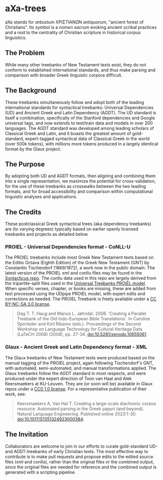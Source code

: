 # aXa-trees
aXa stands for _arbustum_ ΧΡΙΣΤΙΑΝΩΝ _antiquorum_, "ancient forest of Christians". Its symbol is a _nomen sacrum_ evoking ancient scribal practices and a nod to the centrality of Christian scripture in historical corpus linguistics.

## The Problem
While many other treebanks of New Testament texts exist, they do not conform to established international standards, and thus make parsing and comparison with broader Greek linguistic corpora difficult.

## The Background 
These treebanks simultaneously follow and adopt both of the leading international standards for syntactical treebanks: Universal Dependencies (UD) and Ancient Greek and Latin Dependency (AGDT). The UD standard is itself a combination, specifically of the Stanford dependencies and Google universal tags, and now extends to test/train data and models in over 200 languages. The AGDT standard was developed among leading scholars of Classical Greek and Latin, and it boasts the greatest amount of gold-standard, expert-tagged syntactical data of Classical Greek in the world (over 500k tokens), with millions more tokens produced in a largely identical format by the Glaux project.

## The Purpose
By adopting both UD and AGDT formats, then aligning and combining them into a single representation, we maximize the potential for cross-validation, for the use of these treebanks as crosswalks between the two leading formats, and for broad accessibility and comparison within computational linguistic analyses and applications.

## The Credits
These postclassical Greek syntactical trees (aka dependency treebanks) are (to varying degrees) typically based on earlier openly licensed treebanks and projects as detailed below.

### PROIEL - Universal Dependencies format - CoNLL-U
The PROIEL treebanks include most Greek New Testament texts based on the Editio Octava (Eighth Edition) of the Greek New Testament (GNT) by Constantin Tischendorf (1869/1872), a work now in the public domain. The latest version of the PROIEL xml and conllu files may be found in the [Syntacticus repo](https://github.com/syntacticus/syntacticus-treebank-data/blob/main/proiel/greek-nt.conll). The conllu data used in this repo are largely derived from the tripartite-split files used in the [Universal Treebanks PROIEL model]( https://universaldependencies.org/treebanks/grc_proiel/index.html). When specific verses, chapter, or books are missing, these are added from text processed using the UDpipe PROIEL model, with expert edits and corrections as needed. The PROIEL Treebank is freely available under a [CC BY-NC-SA 3.0 license](http://creativecommons.org/licenses/by-nc-sa/3.0/us/).

> Dag T. T. Haug and Marius L. Jøhndal. 2008. 'Creating a Parallel Treebank of the Old Indo-European Bible Translations'. In Caroline Sporleder and Kiril Ribarov (eds.). Proceedings of the Second Workshop on Language Technology for Cultural Heritage Data (LaTeCH 2008) (2008), pp. 27-34. [doi:10.5281/zenodo.10655061](https://doi.org/10.5281/zenodo.10655061).

### Glaux - Ancient Greek and Latin Dependency format - XML
The Glaux treebanks of New Testament texts were produced based on the manual tagging of the PROIEL project, again following Tischendorf's GNT, with automated, semi-automated, and manual transformations applied. The Glaux treebanks follow the AGDT standard in most respects, and were produced under the expert direction of Toon van Haal and Alek Keersmaekers at KU-Leuven. They are (or soon will be) available in Glaux repos under a [CC0 1.0 license](https://github.com/perseids-publications/glaux-trees/blob/master/TREEBANK_LICENSE). For a representative publication of their work, see:

> Keersmaekers A, Van Hal T. Creating a large-scale diachronic corpus resource: Automated parsing in the Greek papyri (and beyond). Natural Language Engineering. Published online 2023:1-30. [doi:10.1017/S1351324923000384](https://doi.org/10.1017/S1351324923000384).

## The Invitation
Collaborators are welcome to join in our efforts to curate gold-standard UD- and AGDT-treebanks of early Christian texts. The most effective way to contribute is to make pull requests and propose edits to the edited source files (xml and conllu), rather than the original files or the combined output, since the original files are needed for reference and the combined output is generated with a scripting pipeline.
